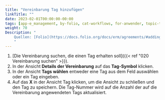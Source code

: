```yaml
---
title: "Vereinbarung Tag hinzufügen"
linkTitle: ""
date: 2023-02-01T00:00:00-00:00
tags: [app-e_management, by-folio, cat-workflows, for-anwender, topic-tags]
weight: 70
Description: "
    Quellen: [Folio](https://docs.folio.org/docs/erm/agreements/#adding-a-tag-to-an-agreement) & [GBV](https://info.gbv.de/pages/viewpage.action?pageId=845250589)
    "
---
```


1.  [Die Vereinbarung suchen, die einen Tag erhalten soll]({{< ref "020 Vereinbarung suchen" >}}).
2.  In der Ansicht **Details der Vereinbarung** auf das **Tag-Symbol** klicken.
3.  In der Ansicht **Tags wählen** entweder eine Tag aus dem Feld auswählen oder ein Tag eingeben.
4.  Auf das **X** in der Ansicht Tag klicken, um die Ansicht zu schließen und den Tag zu speichern. Die Tag-Nummer wird auf die Anzahl der auf die Vereinbarung angewendeten Tags aktualisiert.
